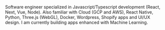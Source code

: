 
Software engineer specialized in Javascript/Typescript development (React, Next, Vue, Node). Also familiar with Cloud (GCP and AWS), React Native, Python, Three.js (WebGL), Docker, Wordpress, Shopify apps and UI/UX design. I am currently building apps enhanced with Machine Learning.
<!--
**alhuissi/alhuissi** is a ✨ _special_ ✨ repository because its `README.md` (this file) appears on your GitHub profile.

Here are some ideas to get you started:

- 🔭 I’m currently working on ...
- 🌱 I’m currently learning ...
- 👯 I’m looking to collaborate on ...
- 🤔 I’m looking for help with ...
- 💬 Ask me about ...
- 📫 How to reach me: ...
- 😄 Pronouns: ...
- ⚡ Fun fact: ...
-->
